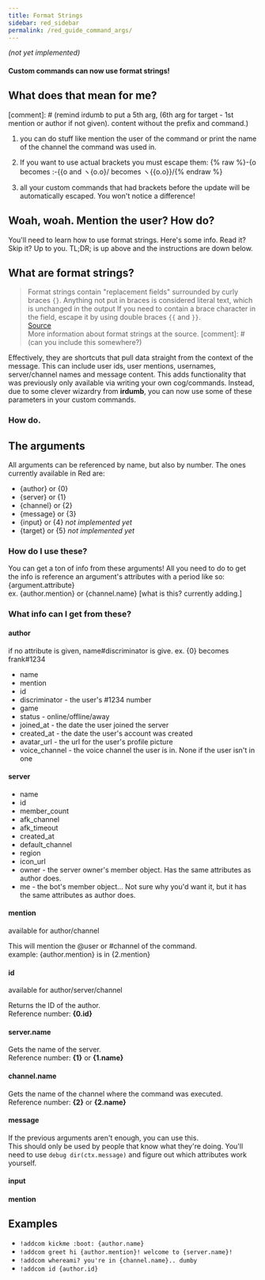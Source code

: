```yaml
---
title: Format Strings
sidebar: red_sidebar
permalink: /red_guide_command_args/
---
```


*(not yet implemented)*

#### Custom commands can now use format strings!

## What does that mean for me?

[comment]: # (remind irdumb to put a 5th arg, (6th arg for target - 1st mention or author if not given). content without the prefix and command.)

1. you can do stuff like mention the user of the command or print the name of the channel the command was used in.  
2. If you want to use actual brackets you must escape them: {% raw %}-{o becomes :-{{o and ヽ{o.o}/ becomes ヽ{{o.o}}/{% endraw %}

3. all your custom commands that had brackets before the update will be automatically escaped. You won't notice a difference!  


## Woah, woah. Mention the user? How do?

You'll need to learn how to use format strings. Here's some info. Read it? Skip it? Up to you. TL;DR; is up above and the instructions are down below.

## What are format strings?

> Format strings contain "replacement fields" surrounded by curly braces `{}`. Anything not put in braces is considered literal text, which is unchanged in the output If you need to contain a brace character in the field,  escape it by using double braces `{{` and `}}`.  
[Source](https://docs.python.org/3/library/string.html#format-string-syntax)  
More information about format strings at the source. [comment]: # (can you include this somewhere?)

Effectively, they are shortcuts that pull data straight from the context of the message. This can include user ids, user mentions, usernames, server/channel names and message content. This adds functionality that was previously only available via writing your own cog/commands. Instead, due to some clever wizardry from **irdumb**, you can now use some of these parameters in your custom commands.

### How do.

## The arguments

All arguments can be referenced by name, but also by number. The ones currently available in Red are:  

* {author} or {0}  
* {server} or {1}  
* {channel} or {2}  
* {message} or {3}  
* {input} or {4} *not implemented yet*  
* {target} or {5} *not implemented yet*  

### How do I use these?

You can get a ton of info from these arguments! All you need to do to get the info is reference an argument's attributes with a period like so: {argument.attribute}  
ex. {author.mention} or {channel.name} [what is this? currently adding.]

### What info can I get from these?

#### author

if no attribute is given, name#discriminator is give. ex. {0} becomes frank#1234  
* name  
* mention  
* id  
* discriminator - the user's #1234 number  
* game  
* status - online/offline/away  
* joined_at - the date the user joined the server  
* created_at - the date the user's account was created  
* avatar_url - the url for the user's profile picture  
* voice_channel - the voice channel the user is in. None if the user isn't in one  

#### server

* name  
* id  
* member_count  
* afk_channel  
* afk_timeout  
* created_at  
* default_channel  
* region  
* icon_url  
* owner - the server owner's member object. Has the same attributes as author does.  
* me - the bot's member object... Not sure why you'd want it, but it has the same attributes as author does.  

#### mention

available for author/channel

This will mention the @user or #channel of the command.  
example: {author.mention} is in {2.mention}

#### id

available for author/server/channel

Returns the ID of the author.  
Reference number: **{0.id}**

#### server.name

Gets the name of the server.  
Reference number: **{1}** or **{1.name}**

#### channel.name

Gets the name of the channel where the command was executed.  
Reference number: **{2}** or **{2.name}**

#### message

If the previous arguments aren't enough, you can use this.  
This should only be used by people that know what they're doing. You'll need to use `debug dir(ctx.message)` and figure out which attributes work yourself.

#### input

#### mention

## Examples

* `!addcom kickme :boot: {author.name}`  
* `!addcom greet hi {author.mention}! welcome to {server.name}!`  
* `!addcom whereami? you're in {channel.name}.. dumby`  
* `!addcom id {author.id}`  
